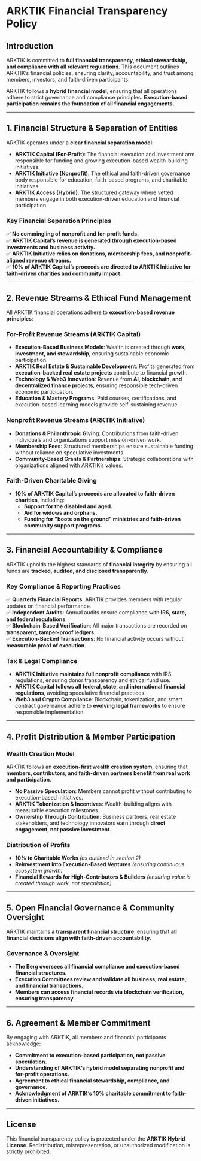 # ARKTIK Financial Transparency Policy

## Introduction

ARKTIK is committed to **full financial transparency, ethical stewardship, and compliance with all relevant regulations**. This document outlines ARKTIK’s financial policies, ensuring clarity, accountability, and trust among members, investors, and faith-driven participants.

ARKTIK follows a **hybrid financial model**, ensuring that all operations adhere to strict governance and compliance principles. **Execution-based participation remains the foundation of all financial engagements.**

---

## 1. Financial Structure & Separation of Entities

ARKTIK operates under a **clear financial separation model**:
- **ARKTIK Capital (For-Profit)**: The financial execution and investment arm responsible for funding and growing execution-based wealth-building initiatives.
- **ARKTIK Initiative (Nonprofit)**: The ethical and faith-driven governance body responsible for education, faith-based programs, and charitable initiatives.
- **ARKTIK Access (Hybrid)**: The structured gateway where vetted members engage in both execution-driven education and financial participation.

### **Key Financial Separation Principles**
✅ **No commingling of nonprofit and for-profit funds.**  
✅ **ARKTIK Capital’s revenue is generated through execution-based investments and business activity.**  
✅ **ARKTIK Initiative relies on donations, membership fees, and nonprofit-aligned revenue streams.**  
✅ **10% of ARKTIK Capital’s proceeds are directed to ARKTIK Initiative for faith-driven charities and community impact.**  

---

## 2. Revenue Streams & Ethical Fund Management

All ARKTIK financial operations adhere to **execution-based revenue principles**:

### **For-Profit Revenue Streams (ARKTIK Capital)**
- **Execution-Based Business Models**: Wealth is created through **work, investment, and stewardship**, ensuring sustainable economic participation.
- **ARKTIK Real Estate & Sustainable Development**: Profits generated from **execution-backed real estate projects** contribute to financial growth.
- **Technology & Web3 Innovation**: Revenue from **AI, blockchain, and decentralized finance projects**, ensuring responsible tech-driven economic participation.
- **Education & Mastery Programs**: Paid courses, certifications, and execution-based learning models provide self-sustaining revenue.

### **Nonprofit Revenue Streams (ARKTIK Initiative)**
- **Donations & Philanthropic Giving**: Contributions from faith-driven individuals and organizations support mission-driven work.
- **Membership Fees**: Structured memberships ensure sustainable funding without reliance on speculative investments.
- **Community-Based Grants & Partnerships**: Strategic collaborations with organizations aligned with ARKTIK’s values.

### **Faith-Driven Charitable Giving**
- **10% of ARKTIK Capital’s proceeds are allocated to faith-driven charities**, including:
  - **Support for the disabled and aged.**
  - **Aid for widows and orphans.**
  - **Funding for "boots on the ground" ministries and faith-driven community support programs.**

---

## 3. Financial Accountability & Compliance

ARKTIK upholds the highest standards of **financial integrity** by ensuring all funds are **tracked, audited, and disclosed transparently**.

### **Key Compliance & Reporting Practices**
✅ **Quarterly Financial Reports**: ARKTIK provides members with regular updates on financial performance.  
✅ **Independent Audits**: Annual audits ensure compliance with **IRS, state, and federal regulations**.  
✅ **Blockchain-Based Verification**: All major transactions are recorded on **transparent, tamper-proof ledgers**.  
✅ **Execution-Backed Transactions**: No financial activity occurs without **measurable proof of execution**.  

### **Tax & Legal Compliance**
- **ARKTIK Initiative maintains full nonprofit compliance** with IRS regulations, ensuring donor transparency and ethical fund use.
- **ARKTIK Capital follows all federal, state, and international financial regulations**, avoiding speculative financial practices.
- **Web3 and Crypto Compliance**: Blockchain, tokenization, and smart contract governance adhere to **evolving legal frameworks** to ensure responsible implementation.

---

## 4. Profit Distribution & Member Participation

### **Wealth Creation Model**
ARKTIK follows an **execution-first wealth creation system**, ensuring that **members, contributors, and faith-driven partners benefit from real work and participation**.

- **No Passive Speculation**: Members cannot profit without contributing to execution-based initiatives.
- **ARKTIK Tokenization & Incentives**: Wealth-building aligns with measurable execution milestones.
- **Ownership Through Contribution**: Business partners, real estate stakeholders, and technology innovators earn through **direct engagement, not passive investment**.

### **Distribution of Profits**
- **10% to Charitable Works** *(as outlined in section 2)*
- **Reinvestment into Execution-Based Ventures** *(ensuring continuous ecosystem growth)*
- **Financial Rewards for High-Contributors & Builders** *(ensuring value is created through work, not speculation)*

---

## 5. Open Financial Governance & Community Oversight

ARKTIK maintains **a transparent financial structure**, ensuring that **all financial decisions align with faith-driven accountability**.

### **Governance & Oversight**
- **The Berg oversees all financial compliance and execution-based financial structures.**
- **Execution Committees review and validate all business, real estate, and financial transactions.**
- **Members can access financial records via blockchain verification, ensuring transparency.**

---

## 6. Agreement & Member Commitment

By engaging with ARKTIK, all members and financial participants acknowledge:
- **Commitment to execution-based participation, not passive speculation.**  
- **Understanding of ARKTIK’s hybrid model separating nonprofit and for-profit operations.**  
- **Agreement to ethical financial stewardship, compliance, and governance.**  
- **Acknowledgment of ARKTIK’s 10% charitable commitment to faith-driven initiatives.**  

---

## License

This financial transparency policy is protected under the **ARKTIK Hybrid License**. Redistribution, misrepresentation, or unauthorized modification is strictly prohibited.
